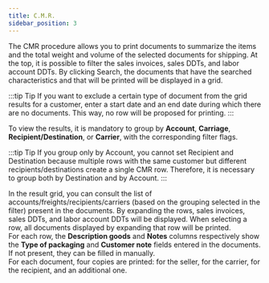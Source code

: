 ```yaml
---
title: C.M.R. 
sidebar_position: 3
---
```


The CMR procedure allows you to print documents to summarize the items and the total weight and volume of the selected documents for shipping. At the top, it is possible to filter the sales invoices, sales DDTs, and labor account DDTs. By clicking Search, the documents that have the searched characteristics and that will be printed will be displayed in a grid.

:::tip Tip 
If you want to exclude a certain type of document from the grid results for a customer, enter a start date and an end date during which there are no documents. This way, no row will be proposed for printing.
:::

To view the results, it is mandatory to group by **Account**, **Carriage**, **Recipient/Destination**, or **Carrier**, with the corresponding filter flags.

:::tip Tip 
If you group only by Account, you cannot set Recipient and Destination because multiple rows with the same customer but different recipients/destinations create a single CMR row. Therefore, it is necessary to group both by Destination and by Account.
:::

In the result grid, you can consult the list of accounts/freights/recipients/carriers (based on the grouping selected in the filter) present in the documents. By expanding the rows, sales invoices, sales DDTs, and labor account DDTs will be displayed. When selecting a row, all documents displayed by expanding that row will be printed.   
For each row, the **Description goods** and **Notes** columns respectively show the **Type of packaging** and **Customer note** fields entered in the documents. If not present, they can be filled in manually.       
For each document, four copies are printed: for the seller, for the carrier, for the recipient, and an additional one.